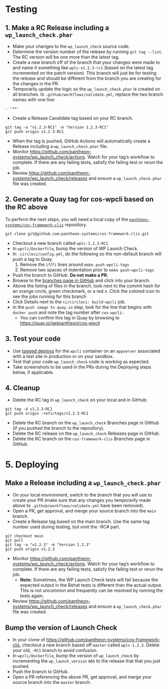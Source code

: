 # Testing

## 1. Make a RC Release including a `wp_launch_check.phar`
* Make your changes to the `wp_launch_check` source code.
* Determine the version number of the release by running `git tag --list`. The RC version will be one more than the latest tag.
* Create a new branch off of the branch that your changes were made to and name it something like `wplc-v1.2.3-rc1` (based on the latest tag incremented on the patch version). This branch will just be for testing the release and should be different from the branch you are creating for the changes in the PR.
* Temporarily update the logic so the `wp_launch_check.phar` is created on all branches. In `.github/workflows/validate.yml`, replace the two branch names with one line:
```
- '**'
```
* Create a Release Candidate tag based on your RC branch.
```
git tag -a "v1.2.3-RC1" -m "Version 1.2.3-RC1"
git push origin v1.2.3-RC1
```
* When the tag is pushed, GitHub Actions will automatically create a Release including a `wp_launch_check.phar` file.
* Monitor https://github.com/pantheon-systems/wp_launch_check/actions.  Watch for your tag’s workflow to complete.  If there are any failing tests, satisfy the failing test or rerun the job.
* Review https://github.com/pantheon-systems/wp_launch_check/releases and ensure a `wp_launch_check.phar` file was created.

## 2. Generate a Quay tag for cos-wpcli based on the RC above

To perform the next steps, you will need a local copy of the [`pantheon-systems/cos-framework-clis`](https://github.com/pantheon-systems/cos-framework-clis) repository.

```
git clone git@github.com:pantheon-systems/cos-framework-clis.git
```

* Checkout a new branch called `wplc-1.2.3-RC1`
* In `wpcli/Dockerfile`, bump the version of WP Launch Check.
* In `.circleci/config.yml`, do the following so the non-default branch will push a tag to Quay.
  1. Remove the `if`/`fi` lines around  `make push-wpcli-tags`
  2. Remove two spaces of indentation prior to `make push-wpcli-tags`
* Push the branch to GitHub.  **Do not make a PR.**
* Browse to the [branches page in GitHub](https://github.com/pantheon-systems/cos-framework-clis/branches) and click into your branch.
* Above the listing of files in the branch, look next to the commit hash for an orange circle, green checkmark, or a red x.  Click the colored icon to see the jobs running for this branch
* Click Details next to the `ci/circleci: build-wpcli` job.
* In the `push image to quay.io` step, look for the line that begins with `docker push` and note the tag number after `cos-wpcli:`
  * You can confirm this tag in Quay by browsing to https://quay.io/getpantheon/cos-wpcli

## 3. Test your code

* Use [tagged deploys](https://github.com/pantheon-systems/infrastructure/blob/master/docs/tagged-deploys.md) for the `wpcli` container on an `appserver` associated with a test site in production or on your sandbox.
* Test that your code `wp_launch_check` code is working as expected.
* Take screenshots to be used in the PRs during the Deploying steps below, if applicable.

## 4. Cleanup

* Delete the RC tag in `wp_launch_check` on your local and in GitHub:
```
git tag -d v1.2.3-RC1
git push origin :refs/tags/v1.2.3-RC1
```
* Delete the RC branch on the `wp_launch_check` Branches page in GitHub (if you pushed the branch to the repository).
* Delete the RC release on the `wp_launch_check` Releases page in GitHub.
* Delete the RC branch on the `cos-framework-clis` Branches page in GitHub.

# 5. Deploying

## Make a Release including a `wp_launch_check.phar`

* On your local environment, switch to the branch that you will use to create your PR (make sure that any changes you temporarily made above to `.github/workflows/validate.yml` have been removed).
* Open a PR, get approval, and merge your source branch into the `main` branch.
* Create a Release tag based on the main branch.  Use the same tag number used during testing, but omit the -RC# part.
```
git checkout main
git pull
git tag -a "v1.2.3" -m "Version 1.2.3"
git push origin v1.2.3
```
* Monitor https://github.com/pantheon-systems/wp_launch_check/actions.  Watch for your tag’s workflow to complete.  If there are any failing tests, satisfy the failing test or rerun the job.
  * **Note:** Sometimes, the WP Launch Check tests will fail because the expected output in the Behat tests is different than the actual output. This is not uncommon and frequently can be resolved by running the tests again.
* Review https://github.com/pantheon-systems/wp_launch_check/releases and ensure a `wp_launch_check.phar` file was created.

## Bump the version of Launch Check

* In your clone of https://github.com/pantheon-systems/cos-framework-clis, checkout a new branch based off `master` called `wplc-1.2.3`. Delete your old, `-RC1` branch to avoid confusion.
* In `wpcli/Dockerfile`, bump the version of `wp_launch_check` by incrementing the `wp_launch_version` `ARG` to the release that that you just pushed.
* Push the branch to GitHub.
* Open a PR referencing the above PR, get approval, and merge your source branch into the `master` branch.
